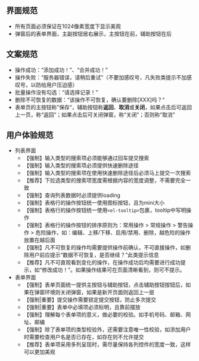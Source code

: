 



## 界面规范
- 所有页面必须保证在1024像素宽度下显示美观
- 弹窗后的表单界面，主副按钮居右展示，主按钮在前，辅助按钮在后

   


## 文案规范
- 操作成功：“添加成功！”、“合并成功！”
- 操作失败：“服务器错误，请稍后重试”（不要加感叹号，凡失败类提示不加感叹号，以防给用户压迫感）
- 批量操作没有勾选：“请选择记录！”
- 删除不可恢复的数据：“该操作不可恢复，确认要删除[XXX]吗？“
- 表单页的主按钮称”保存“，辅助按钮称**返回**、**取消**或**关闭**，如果点击后可返回上一页，称“返回”；如果点击后可关闭弹窗，称“关闭”；否则称“取消”

## 用户体验规范
- 列表界面
  - 【强制】输入类型的搜索项必须能够通过回车提交搜索
  - 【强制】输入类型的搜索项必须提供快速删除途径
  - 【强制】输入类型的搜索项在使用快速删除途径后必须马上提交一次搜索
  - 【推荐】下拉选类型的搜索项宽度需根据内容的宽度调整，不需要完全一致
  - 【强制】查询列表数据时必须提供loading
  - 【强制】表格行的操作按钮统一使用图标按钮，且为mini大小
  - 【强制】表格行的操作按钮统一使用`<el-tooltip>`包裹，tooltip中写明操作
  - 【强制】表格行的操作按钮的排序原则为：常用操作 > 常规操作 > 警告操作 > 危险操作，如：编辑、上移/下移、启用/禁用、删除，越危险的操作放置在越后面
  - 【强制】凡不可恢复的操作均需要提供操作前确认，不可直接操作，如删除用户前应提示“数据不可恢复，是否继续？”此类提示信息
  - 【推荐】凡不可直观看到变化的操作，在操作成功后均需要进行成功提示，如“修改成功！”。如果操作结果可在页面清晰看到，则可不提示。
- 表单界面
  - 【强制】表单页面统一提供主按钮与辅助按钮，点击辅助按钮按钮后，如果在弹窗环境则关闭弹窗，如果是新开页面则返回上一层
  - 【强制|重要】提交操作需要锁定提交按钮，防止多次提交
  - 【强制|重要】表单中必填项必须标明，且靠前摆放
  - 【强制】理解每个表单项的意义，做必要的校验。如手机号码、邮箱、网址、邮编
  - 【强制】除了表单项的类型校验外，还需要注意唯一性校验，如添加用户时需要检查用户名是否已存在，如存在则不允许提交
  - 【推荐】表单项采用多列呈现时，需尽量保持各列控件的宽度一致，这样可以更加美观
